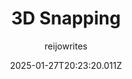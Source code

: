 ---
title: "3D Snapping"
author: "reijowrites"
date: "2025-01-27T20:23:20.011Z"
draft: false
type: "post"
layout: "single"
categories: [""]
tags: [""]
source: "X"
source_link: "https://x.com/reijowrites/status/1788975490021085612"
media: "/uploads/x.com_4U1h8WBJtu-gg2sc.mp4"
media_type: "video"

social:
  commentary: ""
  scheduledFor: null
  status: "draft"
---